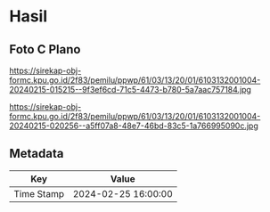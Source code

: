 # Hasil

## Foto C Plano

https://sirekap-obj-formc.kpu.go.id/2f83/pemilu/ppwp/61/03/13/20/01/6103132001004-20240215-015215--9f3ef6cd-71c5-4473-b780-5a7aac757184.jpg

https://sirekap-obj-formc.kpu.go.id/2f83/pemilu/ppwp/61/03/13/20/01/6103132001004-20240215-020256--a5ff07a8-48e7-46bd-83c5-1a766995090c.jpg


## Metadata

| Key        | Value               |
| ---------- | ------------------- |
| Time Stamp | 2024-02-25 16:00:00 |



